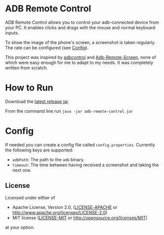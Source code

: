 # ADB Remote Control

ADB Remote Control allows you to control your adb-connected device from your PC.
It enables clicks and drags with the mouse and normal keyboard inputs.

To show the image of the phone's screen, a screenshot is taken regularly.
The rate can be configured (see [Config](#config)).

This project was inspired by [adbcontrol](http://marian.schedenig.name/2014/07/03/remote-control-your-android-phone-through-adb/)
and [Adb-Remote-Screen](https://github.com/MajeurAndroid/Adb-Remote-Screen), none of which were easy enough for me to
adapt to my needs.
It was completely written from scratch.

# How to Run

Download the [latest release jar](https://github.com/oberien/adb-remote-control/releases/download/v0.1.0/adb-remote-control.jar).

From the command line run `java -jar adb-remote-control.jar`

# Config

If needed you can create a config file called `config.properties`.
Currently the following keys are supported:

* `adbPath`: The path to the `adb` binary.
* `timeout`: The time between having received a screenshot and taking the next one.

## License

Licensed under either of

 * Apache License, Version 2.0, ([LICENSE-APACHE](LICENSE-APACHE) or http://www.apache.org/licenses/LICENSE-2.0)
 * MIT license ([LICENSE-MIT](LICENSE-MIT) or http://opensource.org/licenses/MIT)

at your option.
